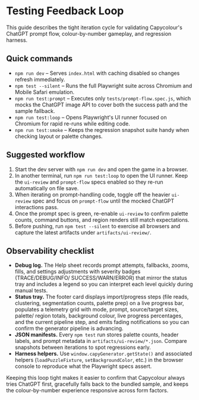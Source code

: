 # Testing Feedback Loop

This guide describes the tight iteration cycle for validating Capycolour's
ChatGPT prompt flow, colour-by-number gameplay, and regression harness.

## Quick commands

- `npm run dev` – Serves `index.html` with caching disabled so changes refresh
  immediately.
- `npm test --silent` – Runs the full Playwright suite across Chromium and
  Mobile Safari emulation.
- `npm run test:prompt` – Executes only `tests/prompt-flow.spec.js`, which mocks
  the ChatGPT image API to cover both the success path and the sample fallback.
- `npm run test:loop` – Opens Playwright's UI runner focused on Chromium for
  rapid re-runs while editing code.
- `npm run test:smoke` – Keeps the regression snapshot suite handy when checking
  layout or palette changes.

## Suggested workflow

1. Start the dev server with `npm run dev` and open the game in a browser.
2. In another terminal, run `npm run test:loop` to open the UI runner. Keep the
   `ui-review` and `prompt-flow` specs enabled so they re-run automatically on
   file save.
3. When iterating on prompt-handling code, toggle off the heavier `ui-review`
   spec and focus on `prompt-flow` until the mocked ChatGPT interactions pass.
4. Once the prompt spec is green, re-enable `ui-review` to confirm palette
   counts, command buttons, and region renders still match expectations.
5. Before pushing, run `npm test --silent` to exercise all browsers and capture
   the latest artifacts under `artifacts/ui-review/`.

## Observability checklist

- **Debug log.** The Help sheet records prompt attempts, fallbacks, zooms,
  fills, and settings adjustments with severity badges (TRACE/DEBUG/INFO/
  SUCCESS/WARN/ERROR) that mirror the status tray and includes a legend so you
  can interpret each level quickly during manual tests.
- **Status tray.** The footer card displays import/progress steps (file reads,
  clustering, segmentation counts, palette prep) on a live progress bar,
  populates a telemetry grid with mode, prompt, source/target sizes, palette/
  region totals, background colour, live progress percentages, and the current
  pipeline step, and emits fading notifications so you can confirm the
  generator pipeline is advancing.
- **JSON manifests.** Every `npm test` run stores palette counts, header labels,
  and prompt metadata in `artifacts/ui-review/*.json`. Compare snapshots between
  iterations to spot regressions early.
- **Harness helpers.** Use `window.capyGenerator.getState()` and associated
  helpers (`loadPuzzleFixture`, `setBackgroundColor`, etc.) in the browser
  console to reproduce what the Playwright specs assert.

Keeping this loop tight makes it easier to confirm that Capycolour always tries
ChatGPT first, gracefully falls back to the bundled sample, and keeps the
colour-by-number experience responsive across form factors.
